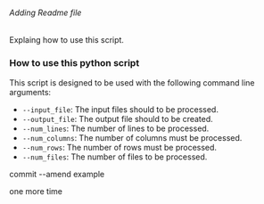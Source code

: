 ###### Adding Readme file
Explaing how to use this script.
### How to use this python script
This script is designed to be used with the following command line arguments:
- `--input_file`: The input files should to be processed.
- `--output_file`: The output file should  to be created.
- `--num_lines`: The number of lines to be processed.
- `--num_columns`: The number of columns must  be processed.
- `--num_rows`: The number of rows must be processed.
- `--num_files`: The number of files to be processed.


commit --amend example

one more time